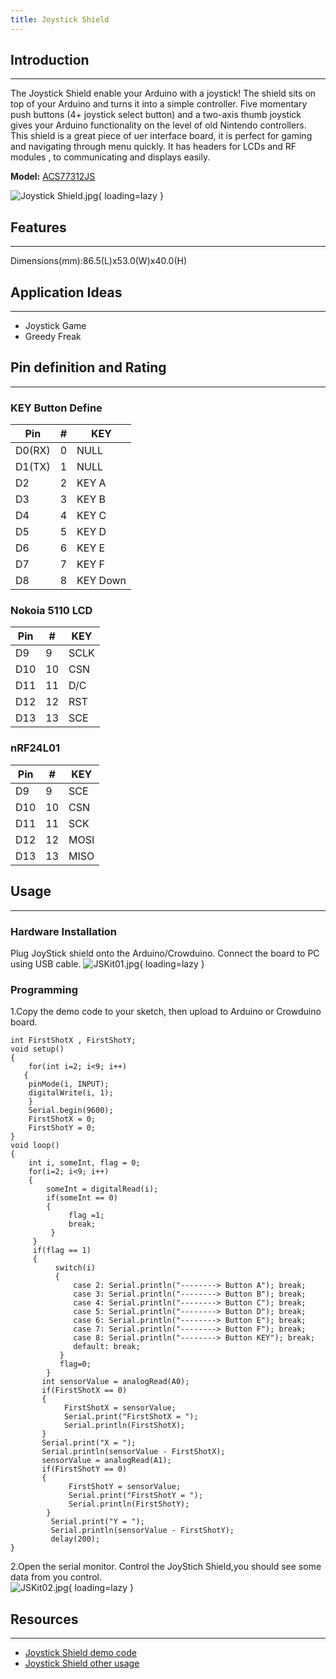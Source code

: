 ```yaml
---
title: Joystick Shield
---
```


## Introduction
------------

The Joystick Shield enable your Arduino with a joystick! The shield sits on top of your Arduino and turns it into a simple controller. Five momentary push buttons (4+ joystick select button) and a two-axis thumb joystick gives your Arduino functionality on the level of old Nintendo controllers.   
This shield is a great piece of uer interface board, it is perfect for gaming and navigating through menu quickly. It has headers for LCDs and RF modules , to communicating and displays easily.

**Model:** [ACS77312JS](http://www.elecrow.com/joystick-shield-for-arduino-p-776.html)

![Joystick Shield.jpg](https://wiki.elecrow.com/images/thumb/c/cc/Joystick_Shield.jpg/600px-Joystick_Shield.jpg){ loading=lazy }

## Features
--------

Dimensions(mm):86.5(L)x53.0(W)x40.0(H)

## Application Ideas
-----------------

- Joystick Game
- Greedy Freak

## Pin definition and Rating
-------------------------

### **KEY Button Define**

| Pin | \# | KEY |
|---|---|---|
| D0(RX) | 0 | NULL |
| D1(TX) | 1 | NULL |
| D2 | 2 | KEY A |
| D3 | 3 | KEY B |
| D4 | 4 | KEY C |
| D5 | 5 | KEY D |
| D6 | 6 | KEY E |
| D7 | 7 | KEY F |
| D8 | 8 | KEY Down |

### **Nokoia 5110 LCD**

| Pin | \# | KEY |
|---|---|---|
| D9 | 9 | SCLK |
| D10 | 10 | CSN |
| D11 | 11 | D/C |
| D12 | 12 | RST |
| D13 | 13 | SCE |

### **nRF24L01**

| Pin | \# | KEY |
|---|---|---|
| D9 | 9 | SCE |
| D10 | 10 | CSN |
| D11 | 11 | SCK |
| D12 | 12 | MOSI |
| D13 | 13 | MISO |

## Usage
-----

### **Hardware Installation**

Plug JoyStick shield onto the Arduino/Crowduino. Connect the board to PC using USB cable.
![JSKit01.jpg](https://wiki.elecrow.com/images/thumb/3/3c/JSKit01.jpg/400px-JSKit01.jpg){ loading=lazy }

### **Programming**

1.Copy the demo code to your sketch, then upload to Arduino or Crowduino board.

```
int FirstShotX , FirstShotY;
void setup()
{
    for(int i=2; i<9; i++)
   {
    pinMode(i, INPUT);
    digitalWrite(i, 1);
    }
    Serial.begin(9600);
    FirstShotX = 0;
    FirstShotY = 0;
}
void loop()
{
    int i, someInt, flag = 0;
    for(i=2; i<9; i++)
    {
        someInt = digitalRead(i);
        if(someInt == 0)
        {
             flag =1;
             break;
         }
     }
     if(flag == 1)
     {
          switch(i)
          {
              case 2: Serial.println("--------> Button A"); break;
              case 3: Serial.println("--------> Button B"); break;
              case 4: Serial.println("--------> Button C"); break;
              case 5: Serial.println("--------> Button D"); break;
              case 6: Serial.println("--------> Button E"); break;
              case 7: Serial.println("--------> Button F"); break;
              case 8: Serial.println("--------> Button KEY"); break;
              default: break;
           }
           flag=0;
        }
       int sensorValue = analogRead(A0);
       if(FirstShotX == 0)
       {
            FirstShotX = sensorValue;
            Serial.print("FirstShotX = ");
            Serial.println(FirstShotX);
       }
       Serial.print("X = ");
       Serial.println(sensorValue - FirstShotX);
       sensorValue = analogRead(A1);
       if(FirstShotY == 0)
       {
             FirstShotY = sensorValue;
             Serial.print("FirstShotY = ");
             Serial.println(FirstShotY);
        }
         Serial.print("Y = ");
         Serial.println(sensorValue - FirstShotY);
         delay(200);
}
```

2.Open the serial monitor. Control the JoyStich Shield,you should see some data from you control.  
![JSKit02.jpg](https://wiki.elecrow.com/images/thumb/f/f2/JSKit02.jpg/400px-JSKit02.jpg){ loading=lazy }

## Resources
---------

- [Joystick Shield demo code](https://wiki.elecrow.com/images/2/22/Joystick_Shield.zip)
- [Joystick Shield other usage](http://www.elecfreaks.com/wiki/index.php?title=Joystick_Shield)